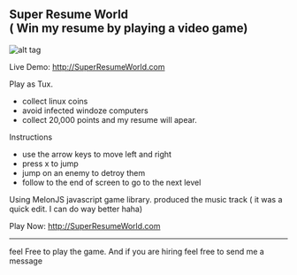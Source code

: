 Super Resume World <br> ( Win my resume by playing a video game)
-------------------------------------------------------------------------------
![alt tag](http://s3.amazonaws.com/challengepost/photos/production/software_photos/000/174/155/datas/xlarge.png?1413471854)


Live Demo:
http://SuperResumeWorld.com

Play as Tux.
- collect linux coins
- avoid infected windoze computers
- collect 20,000 points and my resume will apear.

Instructions
- use the arrow keys to move left and right
- press x to jump
- jump on an enemy to detroy them
- follow to the end of screen to go to the next level


Using MelonJS javascript game library. 
produced the music track ( it was a quick edit. I can do way better haha)

Play Now:
http://SuperResumeWorld.com

-------------------------------------------------------------------------------
feel Free to play the game. And if you are hiring feel free to send me a message
